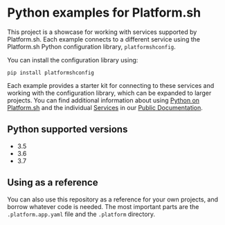 # Python examples for Platform.sh

This project is a showcase for working with services supported by Platform.sh. Each example connects to a different service using the Platform.sh Python configuration library, `platformshconfig`. 

You can install the configuration library using:

    pip install platformshconfig

Each example provides a starter kit for connecting to these services and working with the configuration library, which can be expanded to larger projects. You can find additional information about using [Python on Platform.sh](https://docs.platform.sh/languages/python.html) and the individual [Services](https://docs.platform.sh/configuration/services.html) in our [Public Documentation](https://docs.platform.sh/).

## Python supported versions

* 3.5
* 3.6
* 3.7

## Using as a reference

You can also use this repository as a reference for your own projects, and borrow whatever code is needed. The most important parts are the `.platform.app.yaml` file and the `.platform` directory.
